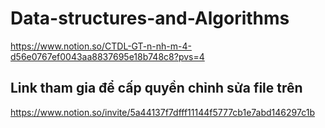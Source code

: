 # Data-structures-and-Algorithms

https://www.notion.so/CTDL-GT-n-nh-m-4-d56e0767ef0043aa8837695e18b748c8?pvs=4

## Link tham gia để cấp quyền chỉnh sửa file trên
https://www.notion.so/invite/5a44137f7dfff11144f5777cb1e7abd146297c1b
